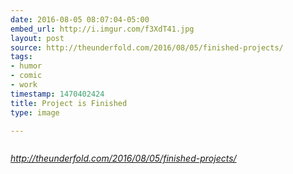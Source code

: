 ```yaml
---
date: 2016-08-05 08:07:04-05:00
embed_url: http://i.imgur.com/f3XdT41.jpg
layout: post
source: http://theunderfold.com/2016/08/05/finished-projects/
tags:
- humor
- comic
- work
timestamp: 1470402424
title: Project is Finished
type: image

---
```

<img src="http://i.imgur.com/f3XdT41.jpg" alt="" />

<cite>http://theunderfold.com/2016/08/05/finished-projects/</cite>

